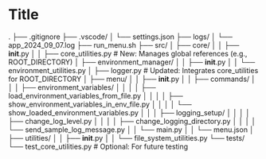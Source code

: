 # Title

.
├── .gitignore
├── .vscode/
│   └── settings.json
├── logs/
│   └── app_2024_09_07.log
├── run_menu.sh
├── src/
│   ├── core/
│   │   ├── __init__.py
│   │   ├── core_utilities.py  # New: Manages global references (e.g., ROOT_DIRECTORY)
│   ├── environment_manager/
│   │   ├── __init__.py
│   │   └── environment_utilities.py
│   ├── logger.py  # Updated: Integrates core_utilities for ROOT_DIRECTORY
│   ├── menu/
│   │   ├── __init__.py
│   │   ├── commands/
│   │   │   ├── environment_variables/
│   │   │   │   ├── load_environment_variables_from_file.py
│   │   │   │   ├── show_environment_variables_in_env_file.py
│   │   │   │   └── show_loaded_environment_variables.py
│   │   │   ├── logging_setup/
│   │   │   │   ├── change_log_level.py
│   │   │   │   ├── change_logging_directory.py
│   │   │   │   └── send_sample_log_message.py
│   │   └── main.py
│   │   └── menu.json
│   ├── utilities/
│   │   ├── __init__.py
│   │   └── file_system_utilities.py
└── tests/
    └── test_core_utilities.py  # Optional: For future testing
